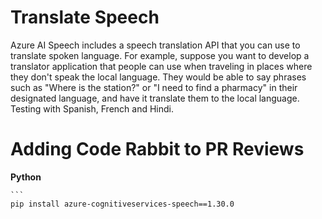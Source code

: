 # Translate Speech
Azure AI Speech includes a speech translation API that you can use to translate spoken language. For example, suppose you want to develop a translator application that people can use when traveling in places where they don't speak the local language. They would be able to say phrases such as "Where is the station?" or "I need to find a pharmacy" in their designated language, and have it translate them to the local language. Testing with Spanish, French and Hindi.

# Adding Code Rabbit to PR Reviews


 **Python**

    ```
    pip install azure-cognitiveservices-speech==1.30.0
